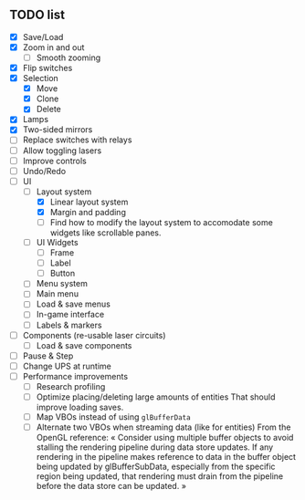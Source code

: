 ## TODO list

- [X] Save/Load
- [X] Zoom in and out
    - [ ] Smooth zooming
- [X] Flip switches
- [X] Selection
    - [X] Move
    - [X] Clone
    - [X] Delete
- [X] Lamps
- [X] Two-sided mirrors
- [ ] Replace switches with relays
- [ ] Allow toggling lasers
- [ ] Improve controls
- [ ] Undo/Redo
- [ ] UI
    - [ ] Layout system
        - [X] Linear layout system
        - [X] Margin and padding
        - [ ] Find how to modify the layout system to accomodate some widgets
                like scrollable panes.
    - [ ] UI Widgets
        - [ ] Frame
        - [ ] Label
        - [ ] Button
    - [ ] Menu system
    - [ ] Main menu
    - [ ] Load & save menus
    - [ ] In-game interface
    - [ ] Labels & markers
- [ ] Components (re-usable laser circuits)
    - [ ] Load & save components
- [ ] Pause & Step
- [ ] Change UPS at runtime
- [ ] Performance improvements
    - [ ] Research profiling
    - [ ] Optimize placing/deleting large amounts of entities
        That should improve loading saves.
    - [ ] Map VBOs instead of using `glBufferData`
    - [ ] Alternate two VBOs when streaming data (like for entities)
        From the OpenGL reference:
        « Consider using multiple buffer objects to avoid stalling the rendering
        pipeline during data store updates. If any rendering in the pipeline
        makes reference to data in the buffer object being updated by
        glBufferSubData, especially from the specific region being updated,
        that rendering must drain from the pipeline before the data store can
        be updated. »
